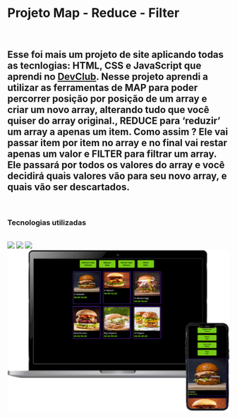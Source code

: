 <h1>Projeto Map - Reduce - Filter</h1>
<br>
<h2>Esse foi mais um projeto de site aplicando todas as tecnlogias: HTML, CSS e JavaScript que aprendi no <a href="rodolfimori.com.br/devclub">DevClub</a>. Nesse projeto aprendi a utilizar as ferramentas de MAP para poder percorrer posição por posição de um array e criar um novo array, alterando tudo que você quiser do array original., REDUCE para ‘reduzir’ um array a apenas um item. Como assim ? Ele vai passar item por item no array e no final vai restar apenas um valor e FILTER  para filtrar um array. Ele passará por todos os valores do array e você decidirá quais valores vão para seu novo array, e quais vão ser descartados.</h2>
<br>
<h3>Tecnologias utilizadas</h3>
<br>
  <img src="https://img.shields.io/badge/HTML-239120?style=for-the-badge&logo=html5&logoColor=white">
  <img src="https://img.shields.io/badge/CSS-239120?&style=for-the-badge&logo=css3&logoColor=white">
  <img src="https://img.shields.io/badge/JavaScript-F7DF1E?style=for-the-badge&logo=javascript&logoColor=black">

<img src="https://github.com/AntonioLuiz-dev/PROJETO-MAP_REDUCE_FILTER/blob/main/img/mockup.png?raw=true"/>
